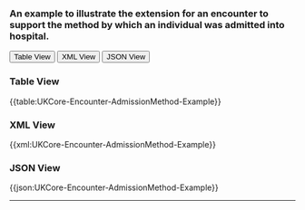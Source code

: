 ### An example to illustrate the extension for an encounter to support the method by which an individual was admitted into hospital.

<div class="tab">
 <button class="tablinks active" onclick="openTab(event, 'Table View')">Table View</button>
  <button class="tablinks" onclick="openTab(event, 'XML View')">XML View</button>
  <button class="tablinks" onclick="openTab(event, 'JSON View')">JSON View</button>
</div>


<div id="Table View" class="tabcontent" style="display:block">
  <h3>Table View</h3>
{{table:UKCore-Encounter-AdmissionMethod-Example}}
</div>

<div id="XML View" class="tabcontent">
  <h3>XML View</h3>
{{xml:UKCore-Encounter-AdmissionMethod-Example}}
</div>

<div id="JSON View" class="tabcontent">
  <h3>JSON View</h3>
{{json:UKCore-Encounter-AdmissionMethod-Example}}
</div>

---